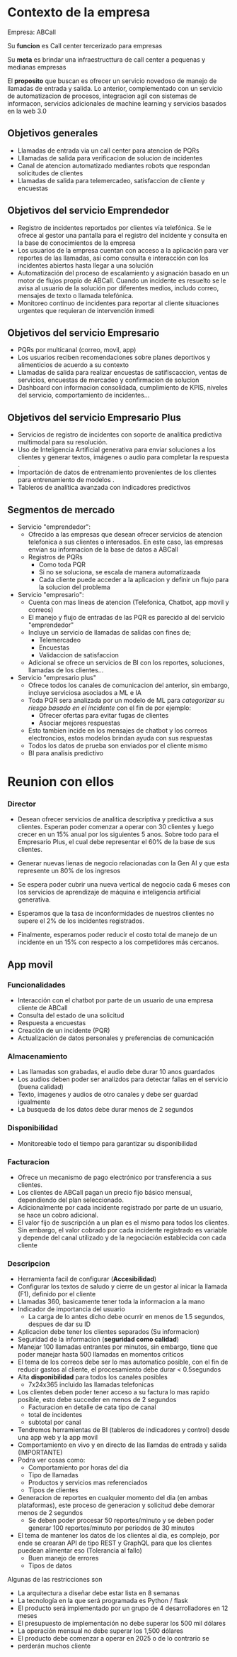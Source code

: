 # Contexto de la empresa 

Empresa: ABCall

Su **funcion** es Call center tercerizado para empresas

Su **meta** es brindar una infraestructtura de call center a pequenas y medianas empresas

El **proposito** que buscan es ofrecer un servicio novedoso de manejo de llamadas de entrada y salida. Lo anterior, complementado con un servicio de automatizacion de procesos, integracion agil con sistemas de informacon, servicios adicionales de machine learning y servicios basados en la web 3.0

## Objetivos generales

- Llamadas de entrada via un call center para atencion de PQRs
- Lllamadas de salida para verificacion de solucion de incidentes
- Canal de atencion automatizado mediantes robots que respondan solicitudes de clientes 
- Llamadas de salida para telemercadeo, satisfaccion de cliente y encuestas

## Objetivos del servicio Emprendedor

- Registro de incidentes reportados por clientes vía telefónica. Se le ofrece al gestor una pantalla para el registro del incidente y consulta en la base de conocimientos de la empresa
- Los usuarios de la empresa cuentan con acceso a la aplicación para ver reportes de las llamadas, así como consulta e interacción con los incidentes abiertos hasta llegar a una solución
- Automatización del proceso de escalamiento y asignación basado en un motor de flujos propio de ABCall. Cuando un incidente es resuelto se le avisa al usuario de la solución por diferentes medios, includo correo, mensajes de texto o llamada telefónica.
- Monitoreo continuo de incidentes para reportar al cliente situaciones urgentes que requieran de intervención inmedi
## Objetivos del servicio Empresario

- PQRs por multicanal (correo, movil, app)
- Los usuarios reciben recomendaciones sobre planes deportivos y alimenticios de acuerdo a su contexto
- Llamadas de salida para realizar encuestas de satifiscaccion, ventas de servicios, encuestas de mercadeo y confirmacion de solucion
- Dashboard con informacion consolidada, cumplimiento de KPIS, niveles del servicio,  comportamiento de incidentes...

## Objetivos del servicio Empresario Plus
- Servicios de registro de incidentes con soporte de analítica predictiva multimodal para su resolución.
- Uso de Inteligencia Artificial generativa para enviar soluciones a los clientes y generar textos, imágenes o audio para completar la respuesta .
- Importación de datos de entrenamiento provenientes de los clientes para entrenamiento de modelos .
- Tableros de analítica avanzada con indicadores predictivos

## Segmentos de mercado

- Servicio "emprendedor":
	- Ofrecido a las empresas que desean ofrecer servicios de atencion telefonica a sus clientes o interesados. En este caso, las empresas envian su informacion de la base de datos a ABCall
	- Registros de PQRs
		- Como toda PQR
		- Si no se soluciona, se escala de manera automatizaada
		- Cada cliente puede acceder a la aplicacion y definir un flujo para la solucion del problema
- Servicio "empresario":
	- Cuenta con mas lineas de atencion (Telefonica, Chatbot, app movil y correos)
	- El manejo y flujo de entradas de las PQR es parecido al del servicio "emprendedor"
	- Incluye un servicio de llamadas de salidas con fines de;
		- Telemercadeo
		- Encuestas
		- Validaccion de satisfaccion
	- Adicional se ofrece un servicios de BI con los reportes, soluciones, llamadas de los clientes...
- Servicio "empresario plus"
	- Ofrece todos los canales de comunicacion del anterior, sin embargo, incluye serviciosa asociados a ML e IA
	- Toda PQR sera analizada por un modelo de ML para *categorizar su riesgo basado en el incidente* con el fin de por ejemplo:
		- Ofrecer ofertas para evitar fugas de clientes
		- Asociar mejores respuestas
	- Esto tambien incide en los mensajes de chatbot y los correos electroncios, estos modelos brindan ayuda con sus respuestas
	- Todos los datos de prueba son enviados por el cliente mismo
	- BI para analisis predictivo
# Reunion con ellos

### Director 

- Desean ofrecer servicios de analitica descriptiva y predictiva a sus clientes. Esperan poder comenzar a operar con 30 clientes y luego crecer en un 15% anual por los siguientes 5 anos. Sobre todo para el Empresario Plus, el cual debe representar el 60% de la base de sus clientes.

- Generar nuevas lienas de negocio relacionadas con la Gen AI y que esta represente un 80% de los ingresos

- Se espera poder cubrir una nueva vertical de negocio cada 6 meses con los servicios de aprendizaje de máquina e inteligencia artificial generativa.

- Esperamos que la tasa de inconformidades de nuestros clientes no supere el 2% de los incidentes registrados.

- Finalmente, esperamos poder reducir el costo total de manejo de un incidente en un 15% con respecto a los competidores más cercanos.
## App movil

### Funcionalidades
- Interacción con el chatbot por parte de un usuario de una empresa cliente de ABCall
- Consulta del estado de una solicitud
- Respuesta a encuestas
- Creación de un incidente (PQR)
- Actualización de datos personales y preferencias de comunicación
### Almacenamiento
- Las llamadas son grabadas, el audio debe durar 10 anos guardados
- Los audios deben poder ser analizdos para detectar fallas en el servicio (buena calidad)
- Texto, imagenes y audios de otro canales y debe ser guardad igualmente
- La busqueda de los datos debe durar menos de 2 segundos
### Disponibilidad
- Monitoreable todo el tiempo para garantizar su disponibilidad
### Facturacion

- Ofrece un mecanismo de pago electrónico por transferencia a sus clientes.
- Los clientes de ABCall pagan un precio fijo básico mensual, dependiendo del plan seleccionado.
- Adicionalmente por cada incidente registrado por parte de un usuario, se hace un cobro adicional. 
- El valor fijo de suscripción a un plan es el mismo para todos los clientes. Sin embargo, el valor cobrado por cada incidente registrado es variable y depende del canal utilizado y de la negociación establecida con cada cliente
### Descripcion

- Herramienta facil de configurar (**Accesibilidad**)
- Configurar los textos de saludo y cierre de un gestor al inicar la llamada (F1), definido por el cliente
- Llamadas 360, basicamente tener toda la informacion a la mano
- Indicador de importancia del usuario
	- La carga de lo antes dicho debe ocurrir en menos de 1.5 segundos, despues de dar su ID
- Aplicacion debe tener los clientes separados (Su informacion)
- Seguridad de la informacion (**seguridad como calidad**)
- Manejar 100 llamadas entrantes por minutos, sin embargo, tiene que poder manejar hasta 500 llamadas en momentos criticos
- El tema de los correos debe ser lo mas automatico posible, con el fin de reducir gastos al cliente, el procesamiento debe durar < 0.5segundos
- Alta **disponibilidad** para todos los canales posibles
	- 7x24x365 incluido las llamadas telefonicas
- Los clientes deben poder tener acceso a su factura lo mas rapido posible, esto debe succeder en menos de 2 segundos
	- Facturacion en detalle de cata tipo de canal
	- total de incidentes
	- subtotal por canal
- Tendremos herramientas de BI (tableros de indicadores y control) desde una app web y la app movil
- Comportamiento en vivo y en directo de las llamdas de entrada y salida (IMPORTANTE)
- Podra ver cosas como:
	- Comportamiento por horas del dia
	- Tipo de llamadas
	- Productos y servicios mas referenciados
	- Tipos de clientes
- Generacion de reportes en cualquier momento del dia (en ambas plataformas), este proceso de generacion y solicitud debe demorar menos de 2 segundos
	- Se deben poder procesar 50 reportes/minuto y se deben poder generar 100 reportes/minuto por periodos de 30 minutos
- El tema de mantener los datos de los clientes al dia, es complejo, por ende se crearan API de tipo REST y GraphQL para que los clientes puedean alimentar eso (Tolerancia al fallo)
	- Buen manejo de errores 
	- Tipos de datos

Algunas de las restricciones son 
-  La arquitectura a diseñar debe estar lista en 8 semanas
- La tecnología en la que será programada es Python / flask
- El producto será implementado por un grupo de 4 desarrolladores en 12 meses
- El presupuesto de implementación no debe superar los 500 mil dólares
- La operación mensual no debe superar los 1,500 dólares
- El producto debe comenzar a operar en 2025 o de lo contrario se
- perderán muchos cliente